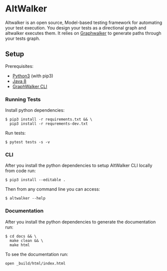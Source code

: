 # AltWalker

Altwalker is an open source, Model-based testing framework for automating your test execution. You design your tests as a directional graph and altwalker executes them. It relies on [Graphwalker](http://graphwalker.github.io/) to generate paths through your tests graph.

## Setup

Prerequisites:

* [Python3](https://www.python.org/) (with pip3)
* [Java 8](https://openjdk.java.net/)
* [GraphWalker CLI](http://graphwalker.github.io/)

### Running Tests

Install python dependencies:

```
$ pip3 install -r requirements.txt && \
  pip3 install -r requrements-dev.txt
```

Run tests:

```
$ pytest tests -s -v
```

### CLI

After you install the python dependencies to setup AltWalker CLI locally from code run:

```
$ pip3 install --editable .
```

Then from any command line you can access:

```
$ altwalker --help
```

### Documentation

After you install the python dependencies to generate the documentation run:

```
$ cd docs && \
  make clean && \
  make html
```

To see the documentation run:

```
open _build/html/index.html
```
